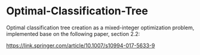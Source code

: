 # Optimal-Classification-Tree
Optimal classification tree creation as a mixed-integer optimization problem, implemented base on the following paper, section 2.2:

https://link.springer.com/article/10.1007/s10994-017-5633-9
